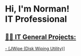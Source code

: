 <h1>Hi, I'm Norman! <br/><a >IT Professional <a href="www.linkedin.com/in/norman-r-bb1567184" /a></h1>

<h2>👨‍💻 IT General Projects:</h2>
- [JWipe (Disk Wiping Utility)]<a href="https://github.com/NormanRodriguez1/JWipe-Disk-Wiping-Utility-.git
  

<!--

Here are some ideas to get you started:

- 🔭 I’m currently working on ...
- 🌱 I’m currently learning ...
- 👯 I’m looking to collaborate on ...
- 🤔 I’m looking for help with ...
- 💬 Ask me about ...
- 📫 How to reach me: ...
- 😄 Pronouns: ...
- ⚡ Fun fact: ...
-->
